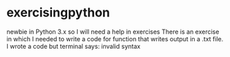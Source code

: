 # exercisingpython
newbie in Python 3.x so I will need a help in exercises
There is an exercise in which I needed to write a code for function that writes output in a .txt file. I wrote a code but terminal says: invalid syntax
